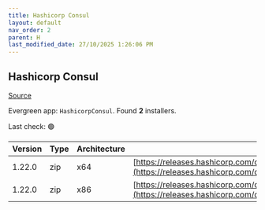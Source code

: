 ```yaml
---
title: Hashicorp Consul
layout: default
nav_order: 2
parent: H
last_modified_date: 27/10/2025 1:26:06 PM
---
```


## Hashicorp Consul

[Source](https://www.consul.io/)

Evergreen app: `HashicorpConsul`. Found **2** installers.

Last check: 🟢

| Version | Type | Architecture | URI                                                                                                                                                          |
| ------- | ---- | ------------ | ------------------------------------------------------------------------------------------------------------------------------------------------------------ |
| 1.22.0  | zip  | x64          | [https://releases.hashicorp.com/consul/1.22.0/consul_1.22.0_windows_amd64.zip](https://releases.hashicorp.com/consul/1.22.0/consul_1.22.0_windows_amd64.zip) |
| 1.22.0  | zip  | x86          | [https://releases.hashicorp.com/consul/1.22.0/consul_1.22.0_windows_386.zip](https://releases.hashicorp.com/consul/1.22.0/consul_1.22.0_windows_386.zip)     |
